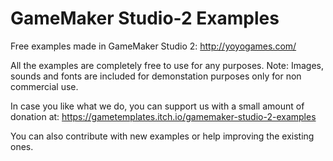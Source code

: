 # GameMaker Studio-2 Examples

Free examples made in GameMaker Studio 2: http://yoyogames.com/

All the examples are completely free to use for any purposes. Note: Images, sounds and fonts are included for demonstation purposes only for non commercial use.

In case you like what we do, you can support us with a small amount of donation at: https://gametemplates.itch.io/gamemaker-studio-2-examples

You can also contribute with new examples or help improving the existing ones.
